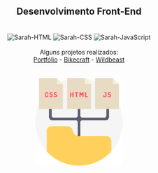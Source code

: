 ## <p align="center">Desenvolvimento Front-End<p>

<div style="display: inline_block" align="center"><br>
  <img alt="Sarah-HTML" src="https://img.shields.io/badge/HTML-239120?style=for-the-badge&logo=html5&logoColor=white">
  <img alt="Sarah-CSS" src="https://img.shields.io/badge/CSS3-1572B6?style=for-the-badge&logo=css3&logoColor=white">
  <img alt="Sarah-JavaScript" src="https://img.shields.io/badge/JavaScript-323330?style=for-the-badge&logo=javascript&logoColor=F7DF1E">
</div>
<br>
<div align="center">
Alguns projetos realizados:
<br>
 <a href="https://sarahprando.github.io/exercicios-origamid/portfolio/portfolio.html">Portfólio</a> 
 - <a href="https://sarahprando.github.io/exercicios-origamid/bikcraft/home.html">Bikecraft</a>
  - <a href="https://sarahprando.github.io/exercicios-origamid/wildbeast/index.html">Wildbeast</a>
  </div>
<br>
<div style="display: inline_block" align="center"><br>
  <img height="200" width="200" src="folder.png">
</div>

